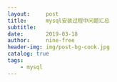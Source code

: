 ```yaml
---
layout:     post
title:      mysql安装过程中问题汇总
subtitle:   
date:       2019-03-18
author:     nine-free
header-img: img/post-bg-cook.jpg
catalog: true
tags:
    - mysql
---
```


<!--### 安装-->
<!--[安装](https://www.cnblogs.com/--net/p/6796445.html)-->

<!--### 问题-->
<!--##### 删除不彻底导致的再次安装失败-->
<!--[删除不彻底导致的再次安装失败](https://www.cnblogs.com/fanbi/p/6432838.html)-->



